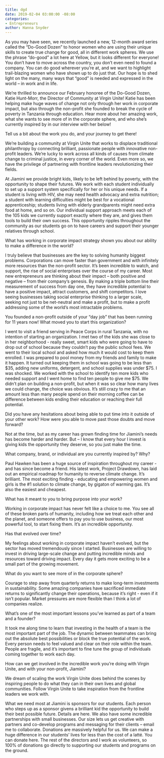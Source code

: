 ```yaml
---
title: dgd
date: 2019-02-04 03:00:00 -08:00
categories:
- Entrepreneurs
author: Hanna Snyder
---
```


As you may have seen, we recently launched a new, 12-month award series called the “Do-Good Dozen” to honor women who are using their unique skills to create true change for good, all in different work spheres. We use the phrase “do-good” a lot here at Yellow, but it looks different for everyone! You don’t have to move across the country, you don’t even need to found a company. You can do good wherever you’re at, and we want to highlight trail-blazing women who have shown up to do just that. Our hope is to shed light on the many, many ways that “good” is needed and expressed in the world – in work and in life.
 
We’re thrilled to announce our February honoree of the Do-Good Dozen, Katie Hunt-Morr, the Director of Community at Virgin Unite! Katie has been helping make huge waves of change not only through her work in corporate impact, but also through the non-profit she founded to break the cycle of poverty in Tanzania through education. Hear more about her amazing work, what she wants to see more of in the corporate sphere, and who she’s currently inspired by in our interview with her below!

Tell us a bit about the work you do, and your journey to get there!

We’re building a community at Virgin Unite that works to displace traditional philanthropy by connecting brilliant, passionate people with innovative non-profit leaders. We’re lucky to work across all kinds of causes from climate change to criminal justice, in every corner of the world. Even more so, we have the privilege of partnering with frontline leaders revolutionizing their fields. 

At Jiamini we provide bright kids, likely to be left behind by poverty, with the opportunity to shape their futures. We work with each student individually to set up a support system specifically for her or his unique needs. If a student is living with HIV, she may need health advocacy and extra nutrition; a student with learning difficulties might be best for a vocational apprenticeship; students living with elderly grandparents might need extra food at home, and so on. Our individual support approach meets each of the 105 kids we currently support exactly where they are, and gives them tools to build their own success. This opportunity ripples throughout the community as our students go on to have careers and support their younger relatives through school. 
 
What has working in corporate impact strategy shown you about our ability to make a difference in the world?

I truly believe that businesses are the key to solving humanity biggest problems. Corporations can move faster than government and with infinitely more resources than the non-profit sector. It’s been incredible to watch, and support, the rise of social enterprises over the course of my career. Most new entrepreneurs are thinking about their impact – both positive and negative – from their company’s genesis. By making a triple bottom line their measurement of success from day one, they have incredible potential to have a positive impact, attract customers, and shift competitors. I love seeing businesses taking social enterprise thinking to a larger scale, seeking not just to be net-neutral and make a profit, but to make a profit addressing some of the world’s most intractable problems. 

You founded a non-profit outside of your “day job” that has been running for 11 years now! What moved you to start this organization? 

I went to visit a friend serving in Peace Corps in rural Tanzania, with no intention of starting an organization. I met two of the kids she was close to in her neighborhood - really sweet, smart kids who were going to have to drop out of school because they couldn’t pay the public school fees. We went to their local school and asked how much it would cost to keep them enrolled. I was prepared to pool money from my friends and family to make it happen. It turned out keeping them in school was going to be less than $35, adding new uniforms, detergent, and school supplies was under $75. I was shocked. We worked with the school to identify ten more kids who needed support and I went home to find ten people to give me $75. We didn’t plan on building a non-profit, but when it was so clear how many lives we could change, the choice was obvious.  It’s still crazy to me that an amount less than many people spend on their morning coffee can be difference between kids ending their education or reaching their full potential. 


Did you have any hesitations about being able to put time into it outside of your other work? How were you able to move past those doubts and move forward?


Not at the time, but as my career has grown finding time for Jiamini’s needs has become harder and harder. But – I know that every hour I invest is giving kids the opportunity they deserve, so you just make the time. 

What company, brand, or individual are you currently inspired by? Why?

Paul Hawken has been a huge source of inspiration throughout my career - and has since become a friend. His latest work, Project Drawdown, has laid out an empirical roadmap for humanity to reverse climate change. It’s brilliant. The most exciting finding - educating and empowering women and girls is the #1 solution to climate change, by gigaton of warming gas. It’s also the easiest and cheapest. 

What has it meant to you to bring purpose into your work? 

Working in corporate impact has never felt like a choice to me. You see all of these broken parts of humanity, including how we treat each other and the planet, and someone offers to pay you to use business, our most powerful tool, to start fixing them. It’s an incredible opportunity.  

Has that evolved over time?

My feelings about working in corporate impact haven’t evolved, but the sector has moved tremendously since I started. Businesses are willing to invest in driving large-scale change and putting incredible minds and resources toward driving impact. Every day it gets more exciting to be a small part of the growing movement. 

What do you want to see more of in the corporate sphere?


Courage to step away from quarterly returns to make long-term investments in sustainability. Some amazing companies have sacrificed immediate returns to significantly change their operations, because it’s right - even if it isn’t popular. Market pressures are more flexible than I think a lot of companies realize. 

What’s one of the most important lessons you’ve learned as part of a team and a founder?

It took me along time to learn that investing in the health of a team is the most important part of the job. The dynamic between teammates can bring out the absolute best possibilities or block the true potential of the work. Every person needs to feel valued and clear on their role within the team. People are fragile, and it’s important to fine tune the group of individuals coming together to work each day. 

How can we get involved in the incredible work you’re doing with Virgin Unite, and with your non-profit, Jiamini?

We dream of scaling the work Virgin Unite does behind the scenes by inspiring people to do what they can in their own lives and global communities. Follow Virgin Unite to take inspiration from the frontline leaders we work with. 

What we need most at Jiamini is sponsors for our students. Each person who steps up as a sponsor givens a brilliant kid the opportunity to build their best possible future. Details are here. We also have some incredible partnerships with small businesses. Our size lets us get creative with partners and co-develop programs and messaging for their clients – email me to collaborate. Donations are massively helpful for us. We can make a huge difference in our students’ lives for less than the cost of a latté. You can donate here. The rest of the directors and I work as volunteers, so 100% of donations go directly to supporting our students and programs on the ground. 
